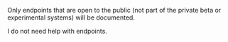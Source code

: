 Only endpoints that are open to the public (not part of the private beta or experimental systems) will be documented.

I do not need help with endpoints.

